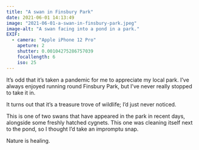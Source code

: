 ```yaml
---
title: "A swan in Finsbury Park"
date: 2021-06-01 14:13:49
image: "2021-06-01-a-swan-in-finsbury-park.jpeg"
image-alt: "A swan facing into a pond in a park."
EXIF:
  - camera: "Apple iPhone 12 Pro"
    apeture: 2
    shutter: 0.00104275286757039
    focallength: 6
    iso: 25
---
```


It’s odd that it’s taken a pandemic for me to appreciate my local park. I’ve always enjoyed running round Finsbury Park, but I’ve never really stopped to take it in.

It turns out that it’s a treasure trove of wildlife; I’d just never noticed.

This is one of two swans that have appeared in the park in recent days, alongside some freshly hatched cygnets. This one was cleaning itself next to the pond, so I thought I’d take an impromptu snap.

Nature is healing.